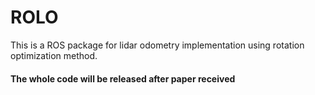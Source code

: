 # ROLO
This is a ROS package for lidar odometry implementation using rotation optimization method.

#### The whole code will be released after paper received
